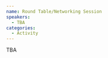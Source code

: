 ```yaml
---
name: Round Table/Networking Session
speakers:
  - TBA
categories:
  - Activity
---
```


TBA
